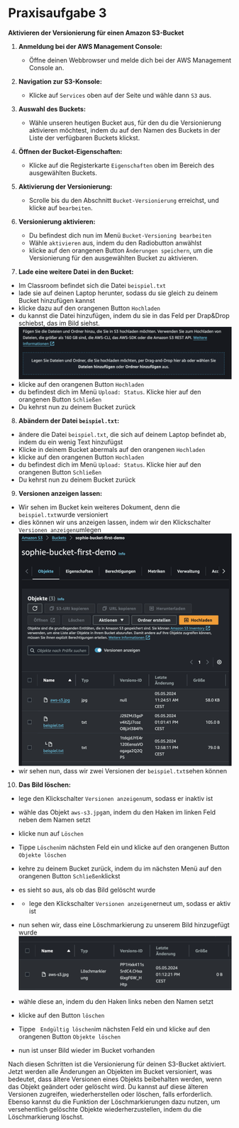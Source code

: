 # Praxisaufgabe 3

**Aktivieren der Versionierung für einen Amazon S3-Bucket**

1. **Anmeldung bei der AWS Management Console:**
   - Öffne deinen Webbrowser und melde dich bei der AWS Management Console an.

2. **Navigation zur S3-Konsole:**
   - Klicke auf `Services` oben auf der Seite und wähle dann `S3` aus.

3. **Auswahl des Buckets:**
   - Wähle unseren heutigen Bucket aus, für den du die Versionierung aktivieren möchtest, indem du auf den Namen des Buckets in der Liste der verfügbaren Buckets klickst.

4. **Öffnen der Bucket-Eigenschaften:**
   - Klicke auf die Registerkarte `Eigenschaften` oben im Bereich des ausgewählten Buckets.

5. **Aktivierung der Versionierung:**
   - Scrolle bis du den Abschnitt `Bucket-Versionierung` erreichst, und klicke auf `bearbeiten`.

6. **Versionierung aktivieren:**
   - Du befindest dich nun im Menü `Bucket-Versioning bearbeiten`
   - Wähle `aktivieren` aus, indem du den Radiobutton anwählst
   - klicke auf den orangenen Button `Änderungen speichern`, um die Versionierung für den ausgewählten Bucket zu aktivieren.

7. **Lade eine weitere Datei in den Bucket:**
  - Im Classroom befindet sich die Datei `beispiel.txt`
  - lade sie auf deinen Laptop herunter, sodass du sie gleich zu deinem Bucket hinzufügen kannst
  - klicke dazu auf den orangenen Button `Hochladen`
  - du kannst die Datei hinzufügen, indem du sie in das Feld per Drap&Drop schiebst, das im Bild siehst.
  ![](Bilder/dragDrop.png)
  - klicke auf den orangenen Button `Hochladen`
  - du befindest dich im Menü `Upload: Status`. Klicke hier auf den orangenen Button `Schließen`
  - Du kehrst nun zu deinem Bucket zurück

8. **Abändern der Datei `beispiel.txt`:**
  - ändere die Datei `beispiel.txt`, die sich auf deinem Laptop befindet ab, indem du ein wenig Text hinzufügst
  - Klicke in deinem Bucket abermals auf den orangenen `Hochladen`
  - klicke auf den orangenen Button `Hochladen`
  - du befindest dich im Menü `Upload: Status`. Klicke hier auf den orangenen Button `Schließen`
  - Du kehrst nun zu deinem Bucket zurück

9. **Versionen anzeigen lassen:**
  - Wir sehen im Bucket kein weiteres Dokument, denn die `beispiel.txt`wurde versioniert
  - dies können wir uns anzeigen lassen, indem wir den Klickschalter `Versionen anzeigen`umlegen
  ![](Bilder/versioning.png)
  - wir sehen nun, dass wir zwei Versionen der `beispiel.txt`sehen können

10. **Das Bild löschen:**
  - lege den Klickschalter `Versionen anzeigen`um, sodass er inaktiv ist
  - wähle das Objekt `aws-s3.jpg`an, indem du den Haken im linken Feld neben dem Namen setzt
  - klicke nun auf `Löschen`
  - Tippe `Löschen`im nächsten Feld ein und klicke auf den orangenen Button `Objekte löschen`
  - kehre zu deinem Bucket zurück, indem du im nächsten Menü auf den orangenen Button `Schließen`klickst
  - es sieht so aus, als ob das Bild gelöscht wurde
  - - lege den Klickschalter `Versionen anzeigen`erneut um, sodass er aktiv ist
  - nun sehen wir, dass eine Löschmarkierung zu unserem Bild hinzugefügt wurde
  ![](Bilder/deleteMarker.png)

  - wähle diese an, indem du den Haken links neben den Namen setzt
  - klicke auf den Button `löschen`
  - Tippe ` Endgültig löschen`im nächsten Feld ein und klicke auf den orangenen Button `Objekte löschen`
  - nun ist unser Bild wieder im Bucket vorhanden

Nach diesen Schritten ist die Versionierung für deinen S3-Bucket aktiviert. Jetzt werden alle Änderungen an Objekten im Bucket versioniert, was bedeutet, dass ältere Versionen eines Objekts beibehalten werden, wenn das Objekt geändert oder gelöscht wird. Du kannst auf diese älteren Versionen zugreifen, wiederherstellen oder löschen, falls erforderlich. Ebenso kannst du die Funktion der Löschmarkierungen dazu nutzen, um versehentlich gelöschte Objekte wiederherzustellen, indem du die Löschmarkierung löschst. 